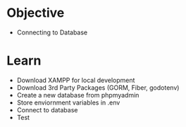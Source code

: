 # Objective
- Connecting to Database

# Learn
- Download XAMPP for local development
- Download 3rd Party Packages (GORM, Fiber, godotenv)
- Create a new database from phpmyadmin
- Store enviornment variables in .env
- Connect to database
- Test